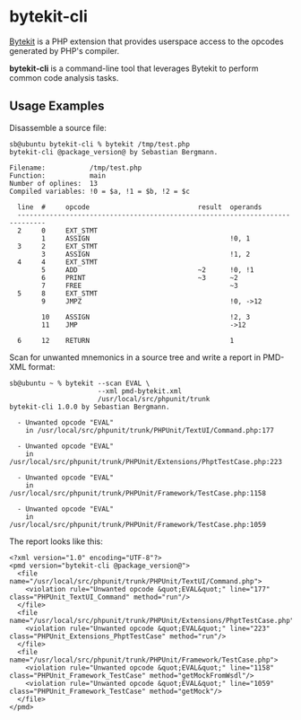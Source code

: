 bytekit-cli
===========

[Bytekit](http://www.bytekit.org/) is a PHP extension that provides userspace
access to the opcodes generated by PHP's compiler.

**bytekit-cli** is a command-line tool that leverages Bytekit to perform common
code analysis tasks.

Usage Examples
--------------

Disassemble a source file:

    sb@ubuntu bytekit-cli % bytekit /tmp/test.php
    bytekit-cli @package_version@ by Sebastian Bergmann.

    Filename:           /tmp/test.php
    Function:           main
    Number of oplines:  13
    Compiled variables: !0 = $a, !1 = $b, !2 = $c

      line  #     opcode                           result  operands
      -----------------------------------------------------------------------------
      2     0     EXT_STMT
            1     ASSIGN                                   !0, 1
      3     2     EXT_STMT
            3     ASSIGN                                   !1, 2
      4     4     EXT_STMT
            5     ADD                              ~2      !0, !1
            6     PRINT                            ~3      ~2
            7     FREE                                     ~3
      5     8     EXT_STMT
            9     JMPZ                                     !0, ->12

            10    ASSIGN                                   !2, 3
            11    JMP                                      ->12

      6     12    RETURN                                   1

Scan for unwanted mnemonics in a source tree and write a report in PMD-XML
format:

    sb@ubuntu ~ % bytekit --scan EVAL \
                          --xml pmd-bytekit.xml
                          /usr/local/src/phpunit/trunk
    bytekit-cli 1.0.0 by Sebastian Bergmann.

      - Unwanted opcode "EVAL"
        in /usr/local/src/phpunit/trunk/PHPUnit/TextUI/Command.php:177

      - Unwanted opcode "EVAL"
        in /usr/local/src/phpunit/trunk/PHPUnit/Extensions/PhptTestCase.php:223

      - Unwanted opcode "EVAL"
        in /usr/local/src/phpunit/trunk/PHPUnit/Framework/TestCase.php:1158

      - Unwanted opcode "EVAL"
        in /usr/local/src/phpunit/trunk/PHPUnit/Framework/TestCase.php:1059

The report looks like this:

    <?xml version="1.0" encoding="UTF-8"?>
    <pmd version="bytekit-cli @package_version@">
      <file name="/usr/local/src/phpunit/trunk/PHPUnit/TextUI/Command.php">
        <violation rule="Unwanted opcode &quot;EVAL&quot;" line="177" class="PHPUnit_TextUI_Command" method="run"/>
      </file>
      <file name="/usr/local/src/phpunit/trunk/PHPUnit/Extensions/PhptTestCase.php">
        <violation rule="Unwanted opcode &quot;EVAL&quot;" line="223" class="PHPUnit_Extensions_PhptTestCase" method="run"/>
      </file>
      <file name="/usr/local/src/phpunit/trunk/PHPUnit/Framework/TestCase.php">
        <violation rule="Unwanted opcode &quot;EVAL&quot;" line="1158" class="PHPUnit_Framework_TestCase" method="getMockFromWsdl"/>
        <violation rule="Unwanted opcode &quot;EVAL&quot;" line="1059" class="PHPUnit_Framework_TestCase" method="getMock"/>
      </file>
    </pmd>

